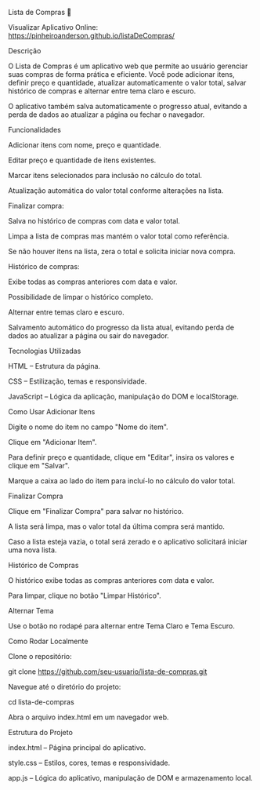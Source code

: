 Lista de Compras 🛒

Visualizar Aplicativo Online:
https://pinheiroanderson.github.io/listaDeCompras/

Descrição

O Lista de Compras é um aplicativo web que permite ao usuário gerenciar suas compras de forma prática e eficiente.
Você pode adicionar itens, definir preço e quantidade, atualizar automaticamente o valor total, salvar histórico de compras e alternar entre tema claro e escuro.

O aplicativo também salva automaticamente o progresso atual, evitando a perda de dados ao atualizar a página ou fechar o navegador.

Funcionalidades

Adicionar itens com nome, preço e quantidade.

Editar preço e quantidade de itens existentes.

Marcar itens selecionados para inclusão no cálculo do total.

Atualização automática do valor total conforme alterações na lista.

Finalizar compra:

Salva no histórico de compras com data e valor total.

Limpa a lista de compras mas mantém o valor total como referência.

Se não houver itens na lista, zera o total e solicita iniciar nova compra.

Histórico de compras:

Exibe todas as compras anteriores com data e valor.

Possibilidade de limpar o histórico completo.

Alternar entre temas claro e escuro.

Salvamento automático do progresso da lista atual, evitando perda de dados ao atualizar a página ou sair do navegador.

Tecnologias Utilizadas

HTML – Estrutura da página.

CSS – Estilização, temas e responsividade.

JavaScript – Lógica da aplicação, manipulação do DOM e localStorage.

Como Usar
Adicionar Itens

Digite o nome do item no campo "Nome do item".

Clique em "Adicionar Item".

Para definir preço e quantidade, clique em "Editar", insira os valores e clique em "Salvar".

Marque a caixa ao lado do item para incluí-lo no cálculo do valor total.

Finalizar Compra

Clique em "Finalizar Compra" para salvar no histórico.

A lista será limpa, mas o valor total da última compra será mantido.

Caso a lista esteja vazia, o total será zerado e o aplicativo solicitará iniciar uma nova lista.

Histórico de Compras

O histórico exibe todas as compras anteriores com data e valor.

Para limpar, clique no botão "Limpar Histórico".

Alternar Tema

Use o botão no rodapé para alternar entre Tema Claro e Tema Escuro.

Como Rodar Localmente

Clone o repositório:

git clone https://github.com/seu-usuario/lista-de-compras.git

Navegue até o diretório do projeto:

cd lista-de-compras

Abra o arquivo index.html em um navegador web.

Estrutura do Projeto

index.html – Página principal do aplicativo.

style.css – Estilos, cores, temas e responsividade.

app.js – Lógica do aplicativo, manipulação de DOM e armazenamento local.
